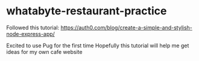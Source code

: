 # whatabyte-restaurant-practice
Followed this tutorial: https://auth0.com/blog/create-a-simple-and-stylish-node-express-app/


Excited to use Pug for the first time
Hopefully this tutorial will help me get ideas for my own cafe website
